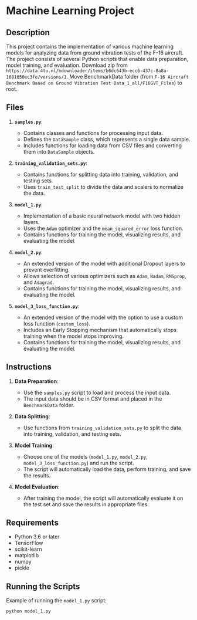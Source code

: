 # Machine Learning Project

## Description

This project contains the implementation of various machine learning models for analyzing data from ground vibration tests of the F-16 aircraft. The project consists of several Python scripts that enable data preparation, model training, and evaluation. Download zip from `https://data.4tu.nl/ndownloader/items/b6dc643b-ecc6-437c-8a8a-1681650ec3fe/versions/1`. Move BenchmarkData folder (from `F-16 Aircraft Benchmark Based on Ground Vibration Test Data_1_all/F16GVT_Files`) to root.

## Files

1. **`samples.py`**: 
   - Contains classes and functions for processing input data.
   - Defines the `DataSample` class, which represents a single data sample.
   - Includes functions for loading data from CSV files and converting them into `DataSample` objects.

2. **`training_validation_sets.py`**:
   - Contains functions for splitting data into training, validation, and testing sets.
   - Uses `train_test_split` to divide the data and scalers to normalize the data.

3. **`model_1.py`**:
   - Implementation of a basic neural network model with two hidden layers.
   - Uses the `Adam` optimizer and the `mean_squared_error` loss function.
   - Contains functions for training the model, visualizing results, and evaluating the model.

4. **`model_2.py`**:
   - An extended version of the model with additional Dropout layers to prevent overfitting.
   - Allows selection of various optimizers such as `Adam`, `Nadam`, `RMSprop`, and `Adagrad`.
   - Contains functions for training the model, visualizing results, and evaluating the model.

5. **`model_3_loss_function.py`**:
   - An extended version of the model with the option to use a custom loss function (`custom_loss`).
   - Includes an Early Stopping mechanism that automatically stops training when the model stops improving.
   - Contains functions for training the model, visualizing results, and evaluating the model.

## Instructions

1. **Data Preparation**:
   - Use the `samples.py` script to load and process the input data.
   - The input data should be in CSV format and placed in the `BenchmarkData` folder.

2. **Data Splitting**:
   - Use functions from `training_validation_sets.py` to split the data into training, validation, and testing sets.

3. **Model Training**:
   - Choose one of the models (`model_1.py`, `model_2.py`, `model_3_loss_function.py`) and run the script.
   - The script will automatically load the data, perform training, and save the results.

4. **Model Evaluation**:
   - After training the model, the script will automatically evaluate it on the test set and save the results in appropriate files.

## Requirements

- Python 3.6 or later
- TensorFlow
- scikit-learn
- matplotlib
- numpy
- pickle

## Running the Scripts

Example of running the `model_1.py` script:

```bash
python model_1.py
